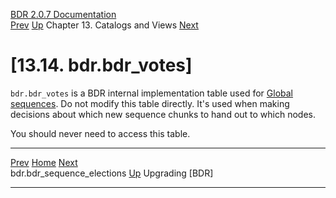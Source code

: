   [BDR 2.0.7 Documentation](README.md)                                                                                                                                 
  [Prev](catalog-bdr-sequence-elections.md "bdr.bdr_sequence_elections")   [Up](catalogs-views.md)    Chapter 13. Catalogs and Views    [Next](upgrade.md "Upgrading BDR")  


# [13.14. bdr.bdr_votes]

`bdr.bdr_votes` is a BDR internal implementation table used
for [Global sequences](global-sequences.md). Do not modify this table
directly. It\'s used when making decisions about which new sequence
chunks to hand out to which nodes.

You should never need to access this table.



  ------------------------------------------------------------ ------------------------------------------ -------------------------------------
  [Prev](catalog-bdr-sequence-elections.md)       [Home](README.md)        [Next](upgrade.md)  
  bdr.bdr_sequence_elections                                    [Up](catalogs-views.md)          Upgrading [BDR]
  ------------------------------------------------------------ ------------------------------------------ -------------------------------------
